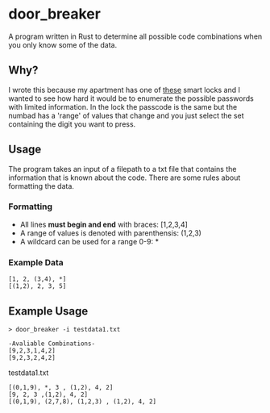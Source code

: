 # door_breaker
A program written in Rust to determine all possible code combinations when you only know some of the data.

## Why?
I wrote this because my apartment has one of [these](https://locklypro.com/duo/) smart locks and I wanted to see how hard it would be to enumerate the possible passwords with limited information. In the lock the passcode is the same but the numbad has a 'range' of values that change and you just select the set containing the digit you want to press.

## Usage
The program takes an input of a filepath to a txt file that contains the information that is known about the code. There are some rules about formatting the data.
###  Formatting
- All lines **must begin and end** with braces: [1,2,3,4]
- A range of values is denoted with parenthensis: (1,2,3)
- A wildcard can be used for a range 0-9: *

### Example Data
```
[1, 2, (3,4), *]
[(1,2), 2, 3, 5]
```

## Example Usage 
```
> door_breaker -i testdata1.txt

-Avaliable Combinations-
[9,2,3,1,4,2]
[9,2,3,2,4,2]
```
testdata1.txt
```
[(0,1,9), *, 3 , (1,2), 4, 2]
[9, 2, 3 ,(1,2), 4, 2]
[(0,1,9), (2,7,8), (1,2,3) , (1,2), 4, 2]
```

